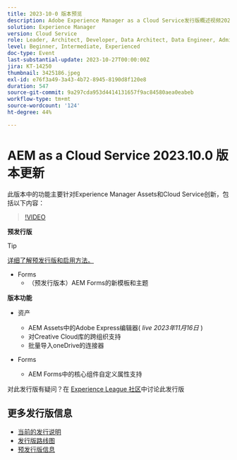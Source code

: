 ```yaml
---
title: 2023-10-0 版本预览
description: Adobe Experience Manager as a Cloud Service发行版概述视频2023.10.0
solution: Experience Manager
version: Cloud Service
role: Leader, Architect, Developer, Data Architect, Data Engineer, Admin, User
level: Beginner, Intermediate, Experienced
doc-type: Event
last-substantial-update: 2023-10-27T00:00:00Z
jira: KT-14250
thumbnail: 3425186.jpeg
exl-id: e76f3a49-3a43-4b72-8945-8190d8f120e8
duration: 547
source-git-commit: 9a297cda953d4414131657f9ac84580aea0eabeb
workflow-type: tm+mt
source-wordcount: '124'
ht-degree: 44%

---
```


# AEM as a Cloud Service 2023.10.0 版本更新

此版本中的功能主要针对Experience Manager Assets和Cloud Service创新，包括以下内容：

>[!VIDEO](https://video.tv.adobe.com/v/3425186/?learn=on)

**预发行版**

>[!TIP]
>
>[详细了解预发行版和启用方法。](https://experienceleague.adobe.com/docs/experience-manager-cloud-service/content/release-notes/prerelease.html)

* Forms
   * （预发行版本）AEM Forms的新模板和主题

**版本功能**

* 资产
   * AEM Assets中的Adobe Express编辑器( *live 2023年11月16日* )
   * 对Creative Cloud库的跨组织支持
   * 批量导入oneDrive的连接器

* Forms
   * AEM Forms中的核心组件自定义属性支持

对此发行版有疑问？在 [Experience League 社区](https://adobe.ly/474hr8v)中讨论此发行版

## 更多发行版信息

* [当前的发行说明](https://experienceleague.adobe.com/docs/experience-manager-cloud-service/content/release-notes/home.html?lang=zh-Hans)
* [发行版路线图](https://experienceleague.adobe.com/docs/experience-manager-release-information/aem-release-updates/update-releases-roadmap.html?lang=zh-Hans)
* [预发行版信息](https://experienceleague.adobe.com/docs/experience-manager-cloud-service/content/release-notes/prerelease.html)
